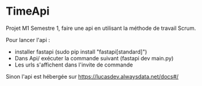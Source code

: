 # TimeApi
Projet M1 Semestre 1, faire une api en utilisant la méthode de travail Scrum.

Pour lancer l'api :
- installer fastapi (sudo pip install "fastapi[standard]")
- Dans Api/ exécuter la commande suivant (fastapi dev main.py)
- Les urls s'affichent dans l'invite de commande

Sinon l'api est hébergée sur https://lucasdev.alwaysdata.net/docs#/

